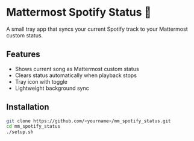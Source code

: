 # Mattermost Spotify Status 🎵

A small tray app that syncs your current Spotify track to your Mattermost custom status.

## Features
- Shows current song as Mattermost custom status
- Clears status automatically when playback stops
- Tray icon with toggle
- Lightweight background sync

## Installation

```bash
git clone https://github.com/<yourname>/mm_spotify_status.git
cd mm_spotify_status
./setup.sh
